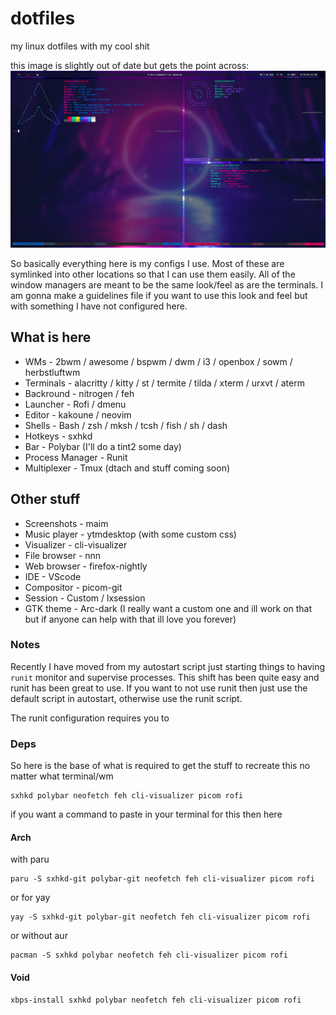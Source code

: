 # dotfiles
my linux dotfiles with my cool shit

this image is slightly out of date but gets the point across:
<img src="https://raw.githubusercontent.com/eatmyvenom/dotfiles/main/images/main.png">

So basically everything here is my configs I use. Most of these are symlinked into other locations so that I can use them easily.
All of the window managers are meant to be the same look/feel as are the terminals.
I am gonna make a guidelines file if you want to use this look and feel but with something I have not configured here.

## What is here

* WMs             - 2bwm / awesome / bspwm / dwm / i3 / openbox / sowm / herbstluftwm
* Terminals       - alacritty / kitty / st / termite / tilda / xterm / urxvt / aterm
* Backround       - nitrogen / feh
* Launcher        - Rofi / dmenu
* Editor          - kakoune / neovim
* Shells          - Bash / zsh / mksh / tcsh / fish / sh / dash 
* Hotkeys         - sxhkd
* Bar             - Polybar (I'll do a tint2 some day)
* Process Manager - Runit
* Multiplexer     - Tmux (dtach and stuff coming soon)

## Other stuff

* Screenshots  - maim
* Music player - ytmdesktop (with some custom css)
* Visualizer   - cli-visualizer
* File browser - nnn 
* Web browser  - firefox-nightly
* IDE          - VScode
* Compositor   - picom-git 
* Session      - Custom / lxsession
* GTK theme    - Arc-dark (I really want a custom one and ill work on that but if anyone can help with that ill love you forever)

### Notes

Recently I have moved from my autostart script just starting things to having `runit` monitor and supervise processes. This shift has been quite easy and runit has been great to use. If you want to not use runit then just use the default script in autostart, otherwise use the runit script.

The runit configuration requires you to 

### Deps

So here is the base of what is required to get the stuff to recreate this no matter what terminal/wm

```
sxhkd polybar neofetch feh cli-visualizer picom rofi
```

if you want a command to paste in your terminal for this then here

#### Arch

with paru
```
paru -S sxhkd-git polybar-git neofetch feh cli-visualizer picom rofi
```

or for yay
```
yay -S sxhkd-git polybar-git neofetch feh cli-visualizer picom rofi
```

or without aur
```
pacman -S sxhkd polybar neofetch feh cli-visualizer picom rofi
```

#### Void
```
xbps-install sxhkd polybar neofetch feh cli-visualizer picom rofi
```
